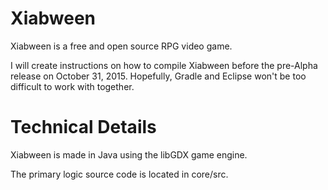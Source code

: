 # Xiabween
Xiabween is a free and open source RPG video game.

I will create instructions on how to compile Xiabween before the pre-Alpha release on October 31, 2015. Hopefully, Gradle and Eclipse won't be too difficult to work with together.

# Technical Details
Xiabween is made in Java using the libGDX game engine.

The primary logic source code is located in core/src.
